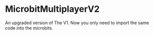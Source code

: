 # MicrobitMultiplayerV2
An upgraded version of The V1. Now you only need to import the same code into the microbits.
